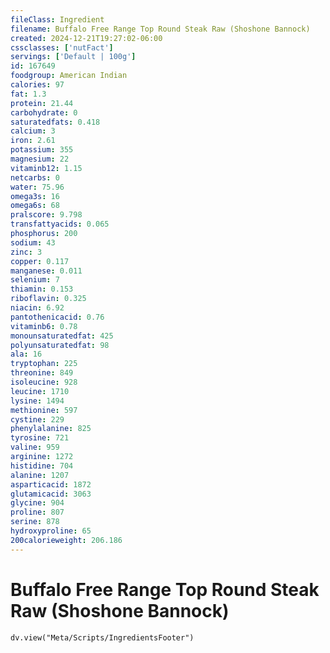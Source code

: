 ```yaml
---
fileClass: Ingredient
filename: Buffalo Free Range Top Round Steak Raw (Shoshone Bannock)
created: 2024-12-21T19:27:02-06:00
cssclasses: ['nutFact']
servings: ['Default | 100g']
id: 167649
foodgroup: American Indian
calories: 97
fat: 1.3
protein: 21.44
carbohydrate: 0
saturatedfats: 0.418
calcium: 3
iron: 2.61
potassium: 355
magnesium: 22
vitaminb12: 1.15
netcarbs: 0
water: 75.96
omega3s: 16
omega6s: 68
pralscore: 9.798
transfattyacids: 0.065
phosphorus: 200
sodium: 43
zinc: 3
copper: 0.117
manganese: 0.011
selenium: 7
thiamin: 0.153
riboflavin: 0.325
niacin: 6.92
pantothenicacid: 0.76
vitaminb6: 0.78
monounsaturatedfat: 425
polyunsaturatedfat: 98
ala: 16
tryptophan: 225
threonine: 849
isoleucine: 928
leucine: 1710
lysine: 1494
methionine: 597
cystine: 229
phenylalanine: 825
tyrosine: 721
valine: 959
arginine: 1272
histidine: 704
alanine: 1207
asparticacid: 1872
glutamicacid: 3063
glycine: 904
proline: 807
serine: 878
hydroxyproline: 65
200calorieweight: 206.186
---
```


# Buffalo Free Range Top Round Steak Raw (Shoshone Bannock)

```dataviewjs
dv.view("Meta/Scripts/IngredientsFooter")
```
